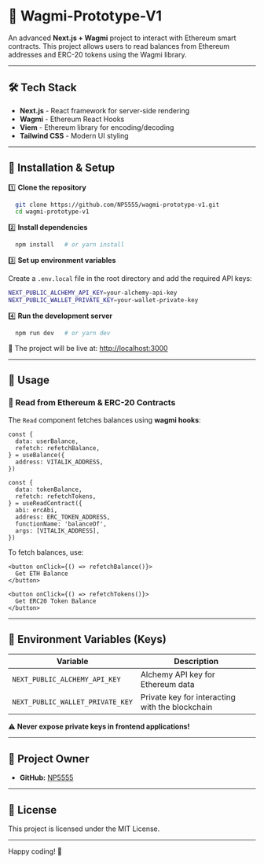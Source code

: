 
# 🚀 Wagmi-Prototype-V1

An advanced **Next.js + Wagmi** project to interact with Ethereum smart contracts. This project allows users to read balances from Ethereum addresses and ERC-20 tokens using the Wagmi library.

---

## 🛠️ **Tech Stack**

- **Next.js** - React framework for server-side rendering
- **Wagmi** - Ethereum React Hooks
- **Viem** - Ethereum library for encoding/decoding
- **Tailwind CSS** - Modern UI styling

---

## 🔧 **Installation & Setup**

1️⃣ **Clone the repository**

```bash
  git clone https://github.com/NP5555/wagmi-prototype-v1.git
  cd wagmi-prototype-v1
```

2️⃣ **Install dependencies**

```bash
  npm install   # or yarn install
```

3️⃣ **Set up environment variables**

Create a `.env.local` file in the root directory and add the required API keys:

```bash
NEXT_PUBLIC_ALCHEMY_API_KEY=your-alchemy-api-key
NEXT_PUBLIC_WALLET_PRIVATE_KEY=your-wallet-private-key
```

4️⃣ **Run the development server**

```bash
  npm run dev   # or yarn dev
```

🚀 The project will be live at: [http://localhost:3000](http://localhost:3000)

---

## 📖 **Usage**

### 🔹 Read from Ethereum & ERC-20 Contracts

The `Read` component fetches balances using **wagmi hooks**:

```tsx
const {
  data: userBalance,
  refetch: refetchBalance,
} = useBalance({
  address: VITALIK_ADDRESS,
})

const {
  data: tokenBalance,
  refetch: refetchTokens,
} = useReadContract({
  abi: ercAbi,
  address: ERC_TOKEN_ADDRESS,
  functionName: 'balanceOf',
  args: [VITALIK_ADDRESS],
})
```

To fetch balances, use:

```tsx
<button onClick={() => refetchBalance()}>
  Get ETH Balance
</button>
```

```tsx
<button onClick={() => refetchTokens()}>
  Get ERC20 Token Balance
</button>
```

---

## 🔑 **Environment Variables (Keys)**

| Variable | Description |
|----------|-------------|
| `NEXT_PUBLIC_ALCHEMY_API_KEY` | Alchemy API key for Ethereum data |
| `NEXT_PUBLIC_WALLET_PRIVATE_KEY` | Private key for interacting with the blockchain |

⚠️ **Never expose private keys in frontend applications!**

---

## 👤 **Project Owner**

- **GitHub:** [NP5555](https://github.com/NP5555)

---

## 📜 **License**

This project is licensed under the MIT License.

---

Happy coding! 🚀
